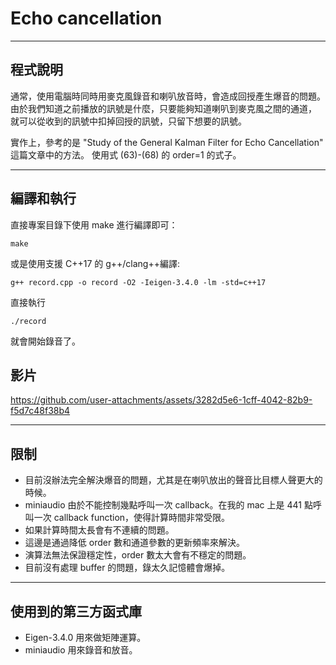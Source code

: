 # Echo cancellation
---
## 程式說明
通常，使用電腦時同時用麥克風錄音和喇叭放音時，會造成回授產生爆音的問題。
由於我們知道之前播放的訊號是什麼，只要能夠知道喇叭到麥克風之間的通道，
就可以從收到的訊號中扣掉回授的訊號，只留下想要的訊號。

實作上，參考的是 "Study of the General Kalman Filter for Echo Cancellation" 這篇文章中的方法。
使用式 (63)-(68) 的 order=1 的式子。

---

## 編譯和執行
直接專案目錄下使用 make 進行編譯即可：
```
make
```
或是使用支援 C++17 的 g++/clang++編譯:
```
g++ record.cpp -o record -O2 -Ieigen-3.4.0 -lm -std=c++17
```
直接執行 
```
./record
```
就會開始錄音了。

## 影片



https://github.com/user-attachments/assets/3282d5e6-1cff-4042-82b9-f5d7c48f38b4

---

## 限制
- 目前沒辦法完全解決爆音的問題，尤其是在喇叭放出的聲音比目標人聲更大的時候。
- miniaudio 由於不能控制幾點呼叫一次 callback。在我的 mac 上是 441 點呼叫一次 callback function，使得計算時間非常受限。
- 如果計算時間太長會有不連續的問題。
- 這邊是通過降低 order 數和通道參數的更新頻率來解決。
- 演算法無法保證穩定性，order 數太大會有不穩定的問題。
- 目前沒有處理 buffer 的問題，錄太久記憶體會爆掉。

--- 
## 使用到的第三方函式庫
- Eigen-3.4.0 用來做矩陣運算。
- miniaudio 用來錄音和放音。




